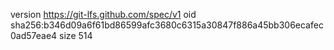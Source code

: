 version https://git-lfs.github.com/spec/v1
oid sha256:b346d09a6f61bd86599afc3680c6315a30847f886a45bb306ecafec0ad57eae4
size 514
